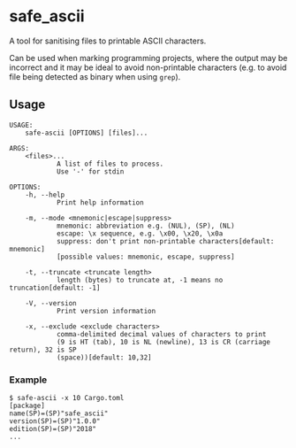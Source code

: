 # safe_ascii
A tool for sanitising files to printable ASCII characters.

Can be used when marking programming projects, where the output may be incorrect and it may be ideal to avoid non-printable characters (e.g. to avoid file being detected as binary when using `grep`).

## Usage
```
USAGE:
    safe-ascii [OPTIONS] [files]...

ARGS:
    <files>...
            A list of files to process.
            Use '-' for stdin

OPTIONS:
    -h, --help
            Print help information

    -m, --mode <mnemonic|escape|suppress>
            mnemonic: abbreviation e.g. (NUL), (SP), (NL)
            escape: \x sequence, e.g. \x00, \x20, \x0a
            suppress: don't print non-printable characters[default: mnemonic]
            [possible values: mnemonic, escape, suppress]

    -t, --truncate <truncate length>
            length (bytes) to truncate at, -1 means no truncation[default: -1]

    -V, --version
            Print version information

    -x, --exclude <exclude characters>
            comma-delimited decimal values of characters to print
            (9 is HT (tab), 10 is NL (newline), 13 is CR (carriage return), 32 is SP
            (space))[default: 10,32]
```

### Example

```
$ safe-ascii -x 10 Cargo.toml
[package]
name(SP)=(SP)"safe_ascii"
version(SP)=(SP)"1.0.0"
edition(SP)=(SP)"2018"
...
```
